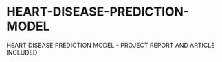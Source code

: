 # HEART-DISEASE-PREDICTION-MODEL
HEART DISEASE PREDICTION MODEL - PROJECT REPORT AND ARTICLE INCLUDED
